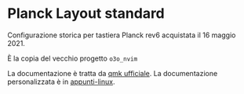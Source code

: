 # Planck Layout standard
Configurazione storica per tastiera Planck rev6 acquistata il 16 maggio 2021.

È la copia del vecchio progetto `o3o_nvim`

La documentazione  è tratta da [qmk ufficiale](https://docs.qmk.fm/#/).
La documentazione personalizzata è in [appunti-linux](https://github.com/o3o/appunti-linux/blob/master/src/qmk.md).
